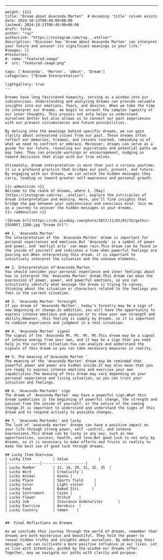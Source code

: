 ---
    weight: 1111
    title: "Dream about Anaconda Marten"  # Assuming 'title' column exists
    date: 2024-10-13T08:49:00+08:00
    lastmod: 2024-10-13T08:49:00+08:00
    draft: false
    author: "ray"
    authorLink: "https://instagram.com/ray._.atelier"
    description: "Discover how 'Dream about Anaconda Marten' can interpret your future and uncover its significant meanings in your life."
    #images: []
    #resources:
    #- name: "featured-image"
    #  src: "featured-image.png"
    
    tags: ['Anaconda', 'Marten', 'about', 'Dream']
    categories: ["Dream Interpretation"]
    
    lightgallery: true
    ---
    
    Dreams have long fascinated humanity, serving as a window into our subconscious. Understanding and analyzing dreams can provide valuable insights into our emotions, fears, and desires. When we take the time to interpret our dreams, we begin to unravel the complex tapestry of our inner thoughts. This process not only helps us understand ourselves better but also allows us to connect our past experiences with our present circumstances and future possibilities.
    
    By delving into the meanings behind specific dreams, we can gain clarity about unresolved issues from our past. These dreams often reflect our memories, traumas, and lessons learned, reminding us of what we need to confront or embrace. Moreover, dreams can serve as a guide for our future, revealing our aspirations and potential paths we may take. They can provide warnings or encouragement, nudging us toward decisions that align with our true selves.
    
    Ultimately, dream interpretation is more than just a curious pastime; it is a profound practice that bridges our past, present, and future. By engaging with our dreams, we can unlock the hidden messages they carry, leading us toward greater self-awareness and personal growth.
    
    {{< admonition >}}
    Welcome to the realm of dreams, where I, [Ray](https://instagram.com/ray._.atelier), explore the intricacies of dream interpretation and meaning. Here, you’ll find insights that bridge the gap between your subconscious and conscious mind. Join me on a journey to uncover the hidden messages in your dreams.
    {{< /admonition >}}
    
    ![Dream Grl](https://cdn.pixabay.com/photo/2017/11/02/03/35/gothic-2910057_1280.jpg "Dream Grl")
    
    ## 1. 'Anaconda Marten'
    The interpretation of the 'Anaconda Marten' dream is important for personal experiences and emotions.But 'Anaconda' is a symbol of power and power, and 'martial arts' can mean rain.This dream can be found in the inside of yourself and indicates a time when powerful feelings are pouring out.When interpreting this dream, it is important to intuitively interpret the situation and the unknown elements.
    
    ## 2. Interpretation of'Anaconda Marten '
    You should consider your personal experience and inner feelings about how to interpret the 'Anaconda Marten' dream.This dream can mean the expression of power, power, and powerful emotions, so you can intuitively identify what message the dream is trying to convey, thinking about the situation or characters related to the feelings you feel in the current situation.
    
    ## 3. 'Anaconda Marten' foresight
    If you dream of 'Anaconda Marten', today's forestry may be a sign of new beginning or change.In addition, you will have the opportunity to express intense emotions and passion or to show your own strength and ability.However, this feeling is simply by dreams, so it is important to combine experience and judgment in a real situation.
    
    ## 4. 'Anaconda Marten' signal
    The signal of the 'Anaconda Mt. Mt. Mt. Mt.This dream may be a signal of intense energy from your own, and it may be a sign that you need help in the current situation.You can analyze and understand the signals of this dream so you can take necessary measures in reality.
    
    ## 5. The meaning of'Anaconda Marten '
    The meaning of the 'Anaconda Marten' dream may be reminded that powerful power and power are hidden inside.It may also mean that you are ready to express intense emotions and exercise your own capabilities.The meaning of this dream may vary depending on your personal experience and living situation, so you can trust your intuition and feelings.
    
    ## 6. 'Anaconda Martenbi' sign
    The dream of 'Anaconda Marten' may have a powerful sign.What this dream symbolizes is the beginning of powerful change, the strength and passion from the inside of yourself, or the notice of the coming change.It is important to understand and understand the signs of this dream and to respond actively to possible changes.
    
    ## 7. 'Anaconda Martenbi' and lucky
    The luck of 'anaconda marten' dreams can have a positive impact on your life through strong power, self -control, and intense expressions.This dream can be lucky in any way, such as new opportunities, success, health, and love.But good luck is not only by dreams, so it is necessary to make efforts and fruits in reality to make the best use of good luck through dreams.
    
    ## Lucky Item Overview
    | Lucky Item          | Value              |
    |---------------|--------------------|
    | Lucky Number        | 12, 14, 29, 31, 32, 35  |
    | Lucky Word          | Creativity |
    | Lucky Animal        | Hyena |
    | Lucky Place         | Sports field     |
    | Lucky Color         | Light violet     |
    | Lucky Food          | Baked Ziti      |
    | Lucky Instrument    | Cajón |
    | Lucky Flower        | Orchid    |
    | Lucky Job           | Insurance Underwriter       |
    | Lucky Exercise      | Aerobics  |
    | Lucky Country       | Yemen    |
    
    
    ##  Final Reflections on Dreams
    
    As we conclude this journey through the world of dreams, remember that dreams are both mysterious and beautiful. They hold the power to reveal hidden truths and insights about ourselves. By embracing their messages, we can cultivate a more positive influence in our lives. Let us live with intention, guided by the wisdom our dreams offer. Together, may we navigate our paths with clarity and purpose.
    